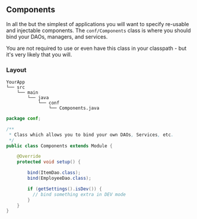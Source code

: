 ## Components

In all the but the simplest of applications you will want to specify re-usable and injectable components.  The `conf/Components` class is where you should bind your DAOs, managers, and services.

You are not required to use or even have this class in your classpath - but it's very likely that you will.

### Layout

```
YourApp
└── src
    └── main
        └── java
            └── conf
                └── Components.java
```

```Java
package conf;

/**
 * Class which allows you to bind your own DAOs, Services, etc.
 */
public class Components extends Module {

    @Override
    protected void setup() {

        bind(ItemDao.class);
        bind(EmployeeDao.class);

        if (getSettings().isDev()) {
          // bind something extra in DEV mode
        }
    }
}
```
